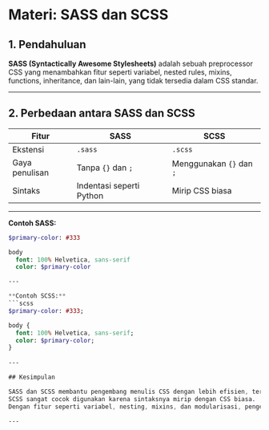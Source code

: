 # Materi: SASS dan SCSS

## 1. Pendahuluan
**SASS (Syntactically Awesome Stylesheets)** adalah sebuah preprocessor CSS yang menambahkan fitur seperti variabel, nested rules, mixins, functions, inheritance, dan lain-lain, yang tidak tersedia dalam CSS standar.

---

## 2. Perbedaan antara SASS dan SCSS

| Fitur        | SASS              | SCSS                 |
|--------------|-------------------|----------------------|
| Ekstensi     | `.sass`           | `.scss`              |
| Gaya penulisan | Tanpa `{}` dan `;` | Menggunakan `{}` dan `;` |
| Sintaks      | Indentasi seperti Python | Mirip CSS biasa     |

---
**Contoh SASS:**
```sass
$primary-color: #333

body
  font: 100% Helvetica, sans-serif
  color: $primary-color

---

**Contoh SCSS:**
```scss
$primary-color: #333;

body {
  font: 100% Helvetica, sans-serif;
  color: $primary-color;
}
 
---

## Kesimpulan

SASS dan SCSS membantu pengembang menulis CSS dengan lebih efisien, terstruktur, dan scalable.  
SCSS sangat cocok digunakan karena sintaksnya mirip dengan CSS biasa.  
Dengan fitur seperti variabel, nesting, mixins, dan modularisasi, pengelolaan gaya dalam proyek menjadi lebih cepat dan efisien.

---
